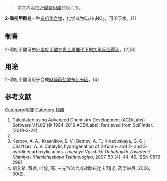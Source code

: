 > 本文内容由[2-哌啶甲酸](https://zh.wikipedia.org/wiki/2-哌啶甲酸)转换而来。


**2-哌啶甲酸**是一种[有机化合物](../Page/有机化合物.md "wikilink")，化学式为C<sub>6</sub>H<sub>11</sub>NO<sub>2</sub>，可溶于水。\[1\]

## 制备

2-哌啶甲酸可由[2-吡啶甲酸在贵金属催化下的加氢反应得到](https://zh.wikipedia.org/wiki/2-吡啶甲酸 "wikilink")。\[2\]\[3\]

## 用途

2-哌啶甲酸可用于合成[麻醉药](https://zh.wikipedia.org/wiki/麻醉药 "wikilink")[盐酸布比卡因](https://zh.wikipedia.org/wiki/盐酸布比卡因 "wikilink")。\[4\]

## 参考文献

[Category:哌啶](https://zh.wikipedia.org/wiki/Category:哌啶 "wikilink") [Category:羧酸](https://zh.wikipedia.org/wiki/Category:羧酸 "wikilink")

1.  Calculated using Advanced Chemistry Development (ACD/Labs) Software V11.02 (© 1994-2019 ACD/Labs). Retrieved from SciFinder. \[2019-3-22\]
2.
3.  Karpov, A. A.; Krasnikov, S. V.; Betnev, A. F.; Krasovskaya, G. G.; Chal'tsev, A. V. Catalytic hydrogenation of 2-​furan- and 2- and 3-​pyridinecarboxylic acids. *Izvestiya Vysshikh Uchebnykh Zavedenii, Khimiya i Khimicheskaya Tekhnologiya*, 2007. 50 (4): 44-46. ISSN:0579-2991.
4.  胡艾希, 蒋瑶, 叶姣, 等. 三光气法合成盐酸布比卡因\[J\]. 药学进展, 2006, 30(2).